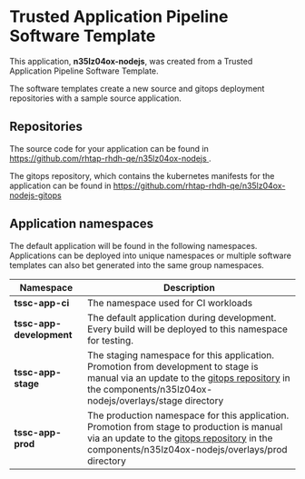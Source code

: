 # Trusted Application Pipeline Software Template

This application, **n35lz04ox-nodejs**, was created from a Trusted Application Pipeline Software Template.

The software templates create a new source and gitops deployment repositories with a sample source application. 

## Repositories

The source code for your application can be found in [https://github.com/rhtap-rhdh-qe/n35lz04ox-nodejs ](https://github.com/rhtap-rhdh-qe/n35lz04ox-nodejs ).
 
The gitops repository, which contains the kubernetes manifests for the application can be found in 
[https://github.com/rhtap-rhdh-qe/n35lz04ox-nodejs-gitops ](https://github.com/rhtap-rhdh-qe/n35lz04ox-nodejs-gitops ) 

## Application namespaces 

The default application will be found in the following namespaces. Applications can be deployed into unique namespaces or multiple software templates can also bet generated into the same group namespaces.  

|  Namespace   |  Description   |  
| -------- | -------- |
| **tssc-app-ci** | The namespace used for CI workloads |
| **tssc-app-development** | The default application during development. Every build will be deployed to this namespace for testing. |
| **tssc-app-stage** | The staging namespace for this application. Promotion from development to stage is manual via an update to the [gitops repository](https://github.com/rhtap-rhdh-qe/n35lz04ox-nodejs-gitops ) in the components/n35lz04ox-nodejs/overlays/stage directory |
| **tssc-app-prod** | The production namespace for this application. Promotion from stage to production is manual via an update to the [gitops repository](https://github.com/rhtap-rhdh-qe/n35lz04ox-nodejs-gitops ) in the components/n35lz04ox-nodejs/overlays/prod directory |